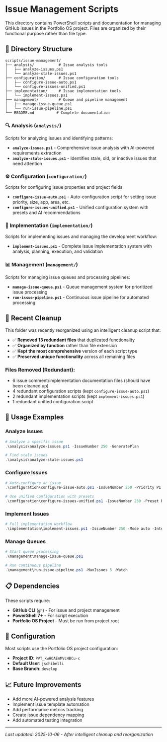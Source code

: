 # Issue Management Scripts

This directory contains PowerShell scripts and documentation for managing GitHub issues in the Portfolio OS project. Files are organized by their functional purpose rather than file type.

## 📁 Directory Structure

```
scripts/issue-management/
├── analysis/           # Issue analysis tools
│   ├── analyze-issues.ps1
│   └── analyze-stale-issues.ps1
├── configuration/      # Issue configuration tools
│   ├── configure-issue-auto.ps1
│   └── configure-issues-unified.ps1
├── implementation/     # Issue implementation tools
│   └── implement-issues.ps1
├── management/         # Queue and pipeline management
│   ├── manage-issue-queue.ps1
│   └── run-issue-pipeline.ps1
└── README.md          # Complete documentation
```

### 🔍 Analysis (`analysis/`)
Scripts for analyzing issues and identifying patterns:

- **`analyze-issues.ps1`** - Comprehensive issue analysis with AI-powered requirements extraction
- **`analyze-stale-issues.ps1`** - Identifies stale, old, or inactive issues that need attention

### ⚙️ Configuration (`configuration/`)
Scripts for configuring issue properties and project fields:

- **`configure-issue-auto.ps1`** - Auto-configuration script for setting issue priority, size, app, area, etc.
- **`configure-issues-unified.ps1`** - Unified configuration system with presets and AI recommendations

### 🚀 Implementation (`implementation/`)
Scripts for implementing issues and managing the development workflow:

- **`implement-issues.ps1`** - Complete issue implementation system with analysis, planning, execution, and validation

### 📊 Management (`management/`)
Scripts for managing issue queues and processing pipelines:

- **`manage-issue-queue.ps1`** - Queue management system for prioritized issue processing
- **`run-issue-pipeline.ps1`** - Continuous issue pipeline for automated processing


## 🧹 Recent Cleanup

This folder was recently reorganized using an intelligent cleanup script that:

- ✅ **Removed 13 redundant files** that duplicated functionality
- ✅ **Organized by function** rather than file extension
- ✅ **Kept the most comprehensive** version of each script type
- ✅ **Preserved unique functionality** across all remaining files

### Files Removed (Redundant):
- 6 issue comment/implementation documentation files (should have been cleaned up)
- 4 redundant configuration scripts (kept `configure-issue-auto.ps1`)
- 2 redundant implementation scripts (kept `implement-issues.ps1`)
- 1 redundant unified configuration script

## 🚀 Usage Examples

### Analyze Issues
```powershell
# Analyze a specific issue
.\analysis\analyze-issues.ps1 -IssueNumber 250 -GeneratePlan

# Find stale issues
.\analysis\analyze-stale-issues.ps1
```

### Configure Issues
```powershell
# Auto-configure an issue
.\configuration\configure-issue-auto.ps1 -IssueNumber 250 -Priority P1 -Size M -App "Portfolio Site"

# Use unified configuration with presets
.\configuration\configure-issues-unified.ps1 -IssueNumber 250 -Preset blog -EnableAI
```

### Implement Issues
```powershell
# Full implementation workflow
.\implementation\implement-issues.ps1 -IssueNumber 250 -Mode auto -Interactive
```

### Manage Queues
```powershell
# Start queue processing
.\management\manage-issue-queue.ps1

# Run continuous pipeline
.\management\run-issue-pipeline.ps1 -MaxIssues 5 -Watch
```

## 📋 Dependencies

These scripts require:
- **GitHub CLI** (`gh`) - For issue and project management
- **PowerShell 7+** - For script execution
- **Portfolio OS Project** - Must be run from project root

## 🔧 Configuration

Most scripts use the Portfolio OS project configuration:
- **Project ID**: `PVT_kwHOAEnMVc4BCu-c`
- **Default User**: `jschibelli`
- **Base Branch**: `develop`

## 📈 Future Improvements

- Add more AI-powered analysis features
- Implement issue template automation
- Add performance metrics tracking
- Create issue dependency mapping
- Add automated testing integration

---

*Last updated: 2025-10-06 - After intelligent cleanup and reorganization*
